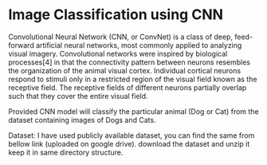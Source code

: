 # Image Classification using CNN
 
Convolutional Neural Network (CNN, or ConvNet) is a class of deep, feed-forward artificial neural networks, most commonly applied to analyzing visual imagery.
Convolutional networks were inspired by biological processes[4] in that the connectivity pattern between neurons resembles the organization of the animal visual cortex. Individual cortical neurons respond to stimuli only in a restricted region of the visual field known as the receptive field. The receptive fields of different neurons partially overlap such that they cover the entire visual field.

Provided CNN model will classify the particular animal (Dog or Cat) from the dataset containing images of Dogs and Cats.

Dataset:
I have used publicly available dataset, you can find the same from bellow link (uploaded on google drive).
download the dataset and unzip it keep it in same directory structure.
